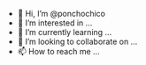- 👋 Hi, I’m @ponchochico
- 👀 I’m interested in ...
- 🌱 I’m currently learning ...
- 💞️ I’m looking to collaborate on ...
- 📫 How to reach me ...

<!---
ponchochico/ponchochico is a ✨ special ✨ repository because its `README.md` (this file) appears on your GitHub profile.
You can click the Preview link to take a look at your changes.
--->
